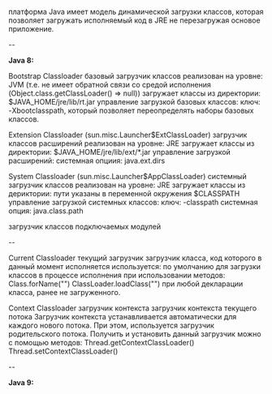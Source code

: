 платформа Java имеет модель динамической загрузки классов, которая позволяет загружать исполняемый код в JRE не перезагружая основое приложение.



--

**Java 8:**

Bootstrap Classloader
базовый загрузчик классов
реализован на уровне: JVM (т.е. не имеет обратной связи со средой исполнения (Object.class.getClassLoader() => null))
загружает классы из директории: $JAVA_HOME/jre/lib/rt.jar
управление загрузкой базовых классов:
    ключ: -Xbootclasspath, который позволяет переопределять наборы базовых классов.

Extension Classloader (sun.misc.Launcher$ExtClassLoader)
загрузчик классов расширений
реализован на уровне: JRE
загружает классы из директории: $JAVA_HOME/jre/lib/ext/*.jar
управление загрузкой расширений:
    системная опциия: java.ext.dirs

System Classloader (sun.misc.Launcher$AppClassLoader)
системный загрузчик классов
реализован на уровне: JRE
загружает классы из дериктории: пути указаны в переменной окружения $CLASSPATH
управление загрузкой системных классов:
    ключ: -classpath
    системная опция: java.class.path

загрузчик классов подключаемых модулей

--

Current Classloader
текущий загрузчик
загрузчик класса, код которого в данный момент исполняется
используется:
    по умолчанию для загрузки классов в процессе исполнения
    при использовании методов:
        Class.forName("")
        ClassLoader.loadClass("")
    при любой декларации класса, ранее не загруженного.

Context Classloader
загрузчик контекста
загрузчик контекста текущего потока
    Загрузчик контекста устанавливается автоматически для каждого нового потока. При этом, используется загрузчик родительского потока.
    Получить и установить данный загрузчик можно с помощью методов:
        Thread.getContextClassLoader()
        Thread.setContextClassLoader()

--

**Java 9:**